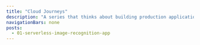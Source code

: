 ```yaml
---
title: "Cloud Journeys"
description: "A series that thinks about building production applications and everything that entails."
navigationBars: none
posts:
  - 01-serverless-image-recognition-app
--- 
```

